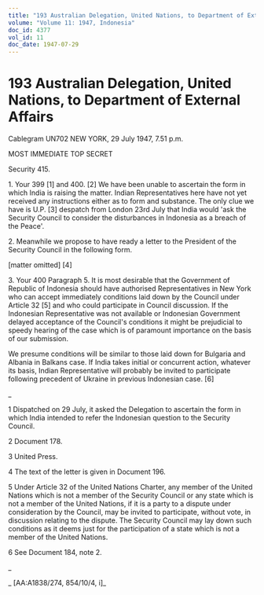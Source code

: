 ```yaml
---
title: "193 Australian Delegation, United Nations, to Department of External Affairs"
volume: "Volume 11: 1947, Indonesia"
doc_id: 4377
vol_id: 11
doc_date: 1947-07-29
---
```


# 193 Australian Delegation, United Nations, to Department of External Affairs

Cablegram UN702 NEW YORK, 29 July 1947, 7.51 p.m.

MOST IMMEDIATE TOP SECRET

Security 415.

1\. Your 399 [1] and 400. [2] We have been unable to ascertain the form in which India is raising the matter. Indian Representatives here have not yet received any instructions either as to form and substance. The only clue we have is U.P. [3] despatch from London 23rd July that India would 'ask the Security Council to consider the disturbances in Indonesia as a breach of the Peace'.

2\. Meanwhile we propose to have ready a letter to the President of the Security Council in the following form.

[matter omitted] [4]

3\. Your 400 Paragraph 5. It is most desirable that the Government of Republic of Indonesia should have authorised Representatives in New York who can accept immediately conditions laid down by the Council under Article 32 [5] and who could participate in Council discussion. If the Indonesian Representative was not available or Indonesian Government delayed acceptance of the Council's conditions it might be prejudicial to speedy hearing of the case which is of paramount importance on the basis of our submission.

We presume conditions will be similar to those laid down for Bulgaria and Albania in Balkans case. If India takes initial or concurrent action, whatever its basis, Indian Representative will probably be invited to participate following precedent of Ukraine in previous Indonesian case. [6]

_

1 Dispatched on 29 July, it asked the Delegation to ascertain the form in which India intended to refer the Indonesian question to the Security Council.

2 Document 178.

3 United Press.

4 The text of the letter is given in Document 196.

5 Under Article 32 of the United Nations Charter, any member of the United Nations which is not a member of the Security Council or any state which is not a member of the United Nations, if it is a party to a dispute under consideration by the Council, may be invited to participate, without vote, in discussion relating to the dispute. The Security Council may lay down such conditions as it deems just for the participation of a state which is not a member of the United Nations.

6 See Document 184, note 2.

_

_ [AA:A1838/274, 854/10/4, i]_
